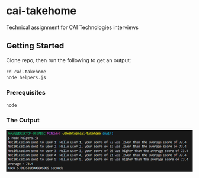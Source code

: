 # cai-takehome

Technical assignment for CAI Technologies interviews

## Getting Started

Clone repo, then run the following to get an output:
```
cd cai-takehome
node helpers.js
```
### Prerequisites

```
node
```

### The Output
![Output](image.png)